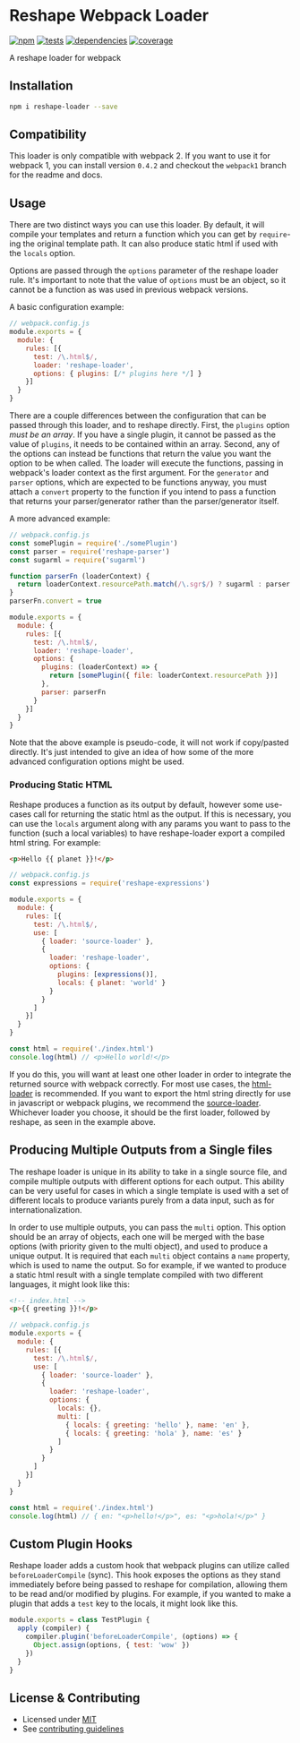 # Reshape Webpack Loader

[![npm](https://img.shields.io/npm/v/reshape-loader.svg?style=flat-square)](https://npmjs.com/package/reshape-loader)
[![tests](https://img.shields.io/travis/reshape/loader.svg?style=flat-square)](https://travis-ci.org/reshape/loader?branch=master)
[![dependencies](https://img.shields.io/david/reshape/loader.svg?style=flat-square)](https://david-dm.org/reshape/loader)
[![coverage](https://img.shields.io/coveralls/reshape/loader.svg?style=flat-square)](https://coveralls.io/r/reshape/loader?branch=master)

A reshape loader for webpack

## Installation

```sh
npm i reshape-loader --save
```

## Compatibility

This loader is only compatible with webpack 2. If you want to use it for webpack 1, you can install version `0.4.2` and checkout the `webpack1` branch for the readme and docs.

## Usage

There are two distinct ways you can use this loader. By default, it will compile your templates and return a function which you can get by `require`-ing the original template path. It can also produce static html if used with the `locals` option.

Options are passed through the `options` parameter of the reshape loader rule. It's important to note that the value of `options` must be an object, so it cannot be a function as was used in previous webpack versions.

A basic configuration example:

```js
// webpack.config.js
module.exports = {
  module: {
    rules: [{
      test: /\.html$/,
      loader: 'reshape-loader',
      options: { plugins: [/* plugins here */] }
    }]
  }
}
```

There are a couple differences between the configuration that can be passed through this loader, and to reshape directly. First, the `plugins` option *must be an array*. If you have a single plugin, it cannot be passed as the value of `plugins`, it needs to be contained within an array. Second, any of the options can instead be functions that return the value you want the option to be when called. The loader will execute the functions, passing in webpack's loader context as the first argument. For the `generator` and `parser` options, which are expected to be functions anyway, you must attach a `convert` property to the function if you intend to pass a function that returns your parser/generator rather than the parser/generator itself.

A more advanced example:

```js
// webpack.config.js
const somePlugin = require('./somePlugin')
const parser = require('reshape-parser')
const sugarml = require('sugarml')

function parserFn (loaderContext) {
  return loaderContext.resourcePath.match(/\.sgr$/) ? sugarml : parser
}
parserFn.convert = true

module.exports = {
  module: {
    rules: [{
      test: /\.html$/,
      loader: 'reshape-loader',
      options: {
        plugins: (loaderContext) => {
          return [somePlugin({ file: loaderContext.resourcePath })]
        },
        parser: parserFn
      }
    }]
  }
}
```

Note that the above example is pseudo-code, it will not work if copy/pasted directly. It's just intended to give an idea of how some of the more advanced configuration options might be used.

### Producing Static HTML

Reshape produces a function as its output by default, however some use-cases call for returning the static html as the output. If this is necessary, you can use the `locals` argument along with any params you want to pass to the function (such a local variables) to have reshape-loader export a compiled html string. For example:

```html
<p>Hello {{ planet }}!</p>
```

```js
// webpack.config.js
const expressions = require('reshape-expressions')

module.exports = {
  module: {
    rules: [{
      test: /\.html$/,
      use: [
        { loader: 'source-loader' },
        {
          loader: 'reshape-loader',
          options: {
            plugins: [expressions()],
            locals: { planet: 'world' }
          }
        }
      ]
    }]
  }
}
```

```js
const html = require('./index.html')
console.log(html) // <p>Hello world!</p>
```

If you do this, you will want at least one other loader in order to integrate the returned source with webpack correctly. For most use cases, the [html-loader](https://github.com/webpack/html-loader) is recommended. If you want to export the html string directly for use in javascript or webpack plugins, we recommend the [source-loader](https://github.com/static-dev/source-loader). Whichever loader you choose, it should be the first loader, followed by reshape, as seen in the example above.

## Producing Multiple Outputs from a Single files

The reshape loader is unique in its ability to take in a single source file, and compile multiple outputs with different options for each output. This ability can be very useful for cases in which a single template is used with a set of different locals to produce variants purely from a data input, such as for internationalization.

In order to use multiple outputs, you can pass the `multi` option. This option should be an array of objects, each one will be merged with the base options (with priority given to the multi object), and used to produce a unique output. It is required that each `multi` object contains a `name` property, which is used to name the output. So for example, if we wanted to produce a static html result with a single template compiled with two different languages, it might look like this:

```html
<!-- index.html -->
<p>{{ greeting }}!</p>
```

```js
// webpack.config.js
module.exports = {
  module: {
    rules: [{
      test: /\.html$/,
      use: [
        { loader: 'source-loader' },
        {
          loader: 'reshape-loader',
          options: {
            locals: {},
            multi: [
              { locals: { greeting: 'hello' }, name: 'en' },
              { locals: { greeting: 'hola' }, name: 'es' }
            ]
          }
        }
      ]
    }]
  }
}
```

```js
const html = require('./index.html')
console.log(html) // { en: "<p>hello!</p>", es: "<p>hola!</p>" }
```

## Custom Plugin Hooks

Reshape loader adds a custom hook that webpack plugins can utilize called `beforeLoaderCompile` (sync). This hook exposes the options as they stand immediately before being passed to reshape for compilation, allowing them to be read and/or modified by plugins. For example, if you wanted to make a plugin that adds a `test` key to the locals, it might look like this.

```js
module.exports = class TestPlugin {
  apply (compiler) {
    compiler.plugin('beforeLoaderCompile', (options) => {
      Object.assign(options, { test: 'wow' })
    })
  }
}
```

## License & Contributing

- Licensed under [MIT](LICENSE.md)
- See [contributing guidelines](contributing.md)

